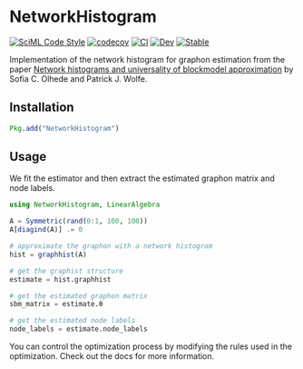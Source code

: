# NetworkHistogram

[![SciML Code Style](https://img.shields.io/static/v1?label=code%20style&message=SciML&color=9558b2&labelColor=389826)](https://github.com/SciML/SciMLStyle)
[![codecov](https://codecov.io/gh/SDS-EPFL/NetworkHistogram.jl/branch/main/graph/badge.svg?token=CT0HIA66V1)](https://codecov.io/gh/SDS-EPFL/NetworkHistogram.jl)
[![CI](https://github.com/SDS-EPFL/NetworkHistogram.jl/actions/workflows/CI.yml/badge.svg?branch=main)](https://github.com/SDS-EPFL/NetworkHistogram.jl/actions/workflows/CI.yml)
[![Dev](https://img.shields.io/badge/docs-dev-blue.svg)](https://sds-epfl.github.io/NetworkHistogram.jl/dev/)
[![Stable](https://img.shields.io/badge/docs-stable-blue.svg)](https://sds-epfl.github.io/NetworkHistogram.jl/stable/)


Implementation of the network histogram for graphon estimation from the paper [Network histograms and universality of blockmodel approximation](https://doi.org/10.1073/pnas.1400374111) by Sofia C. Olhede and Patrick J. Wolfe.


## Installation

```julia
Pkg.add("NetworkHistogram")
```

## Usage

We fit the estimator and then extract the estimated graphon matrix and node labels.

```julia
using NetworkHistogram, LinearAlgebra

A = Symmetric(rand(0:1, 100, 100))
A[diagind(A)] .= 0

# approximate the graphon with a network histogram
hist = graphhist(A)

# get the graphist structure
estimate = hist.graphhist

# get the estimated graphon matrix
sbm_matrix = estimate.θ

# get the estimated node labels
node_labels = estimate.node_labels
```

You can control the optimization process by modifying the rules used in the optimization. Check out the docs for more information.
